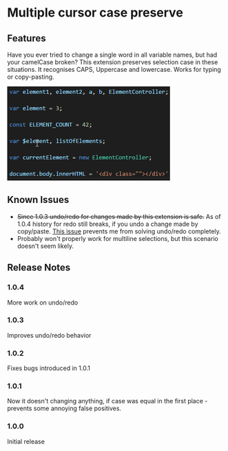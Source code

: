 # Multiple cursor case preserve

## Features

Have you ever tried to change a single word in all variable names, but had your camelCase broken? This extension preserves selection case in these situations. It recognises CAPS, Uppercase and lowercase. Works for typing or copy-pasting.

![Example](https://github.com/Cardinal90/multi-cursor-case-preserve/raw/master/images/Example.gif)

## Known Issues

*   ~~Since 1.0.3 undo/redo for changes made by this extension is safe.~~ As of 1.0.4 history for redo still breaks, if you undo a change made by copy/paste. [This issue](https://github.com/Microsoft/vscode/issues/38535) prevents me from solving undo/redo completely.
*   Probably won't properly work for multiline selections, but this scenario doesn't seem likely.

## Release Notes

### 1.0.4

More work on undo/redo

### 1.0.3

Improves undo/redo behavior

### 1.0.2

Fixes bugs introduced in 1.0.1

### 1.0.1

Now it doesn't changing anything, if case was equal in the first place - prevents some annoying false positives.

### 1.0.0

Initial release
